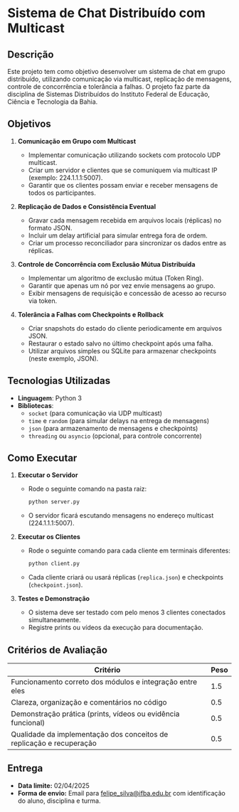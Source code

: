 # Sistema de Chat Distribuído com Multicast

## Descrição
Este projeto tem como objetivo desenvolver um sistema de chat em grupo distribuído, utilizando comunicação via multicast, replicação de mensagens, controle de concorrência e tolerância a falhas. O projeto faz parte da disciplina de Sistemas Distribuídos do Instituto Federal de Educação, Ciência e Tecnologia da Bahia.

## Objetivos
1. **Comunicação em Grupo com Multicast**
   - Implementar comunicação utilizando sockets com protocolo UDP multicast.
   - Criar um servidor e clientes que se comuniquem via multicast IP (exemplo: 224.1.1.1:5007).
   - Garantir que os clientes possam enviar e receber mensagens de todos os participantes.

2. **Replicação de Dados e Consistência Eventual**
   - Gravar cada mensagem recebida em arquivos locais (réplicas) no formato JSON.
   - Incluir um delay artificial para simular entrega fora de ordem.
   - Criar um processo reconciliador para sincronizar os dados entre as réplicas.

3. **Controle de Concorrência com Exclusão Mútua Distribuída**
   - Implementar um algoritmo de exclusão mútua (Token Ring).
   - Garantir que apenas um nó por vez envie mensagens ao grupo.
   - Exibir mensagens de requisição e concessão de acesso ao recurso via token.

4. **Tolerância a Falhas com Checkpoints e Rollback**
   - Criar snapshots do estado do cliente periodicamente em arquivos JSON.
   - Restaurar o estado salvo no último checkpoint após uma falha.
   - Utilizar arquivos simples ou SQLite para armazenar checkpoints (neste exemplo, JSON).

## Tecnologias Utilizadas
- **Linguagem**: Python 3
- **Bibliotecas**:
  - `socket` (para comunicação via UDP multicast)
  - `time` e `random` (para simular delays na entrega de mensagens)
  - `json` (para armazenamento de mensagens e checkpoints)
  - `threading` ou `asyncio` (opcional, para controle concorrente)

## Como Executar
1. **Executar o Servidor**
   - Rode o seguinte comando na pasta raiz:
     ```sh
     python server.py
     ```
   - O servidor ficará escutando mensagens no endereço multicast (224.1.1.1:5007).

2. **Executar os Clientes**
   - Rode o seguinte comando para cada cliente em terminais diferentes:
     ```sh
     python client.py
     ```
   - Cada cliente criará ou usará réplicas (`replica.json`) e checkpoints (`checkpoint.json`).

3. **Testes e Demonstração**
   - O sistema deve ser testado com pelo menos 3 clientes conectados simultaneamente.
   - Registre prints ou vídeos da execução para documentação.

## Critérios de Avaliação
| Critério | Peso |
|-----------|------|
| Funcionamento correto dos módulos e integração entre eles | 1.5 |
| Clareza, organização e comentários no código | 0.5 |
| Demonstração prática (prints, vídeos ou evidência funcional) | 0.5 |
| Qualidade da implementação dos conceitos de replicação e recuperação | 0.5 |

## Entrega
- **Data limite:** 02/04/2025  
- **Forma de envio:** Email para felipe_silva@ifba.edu.br com identificação do aluno, disciplina e turma.